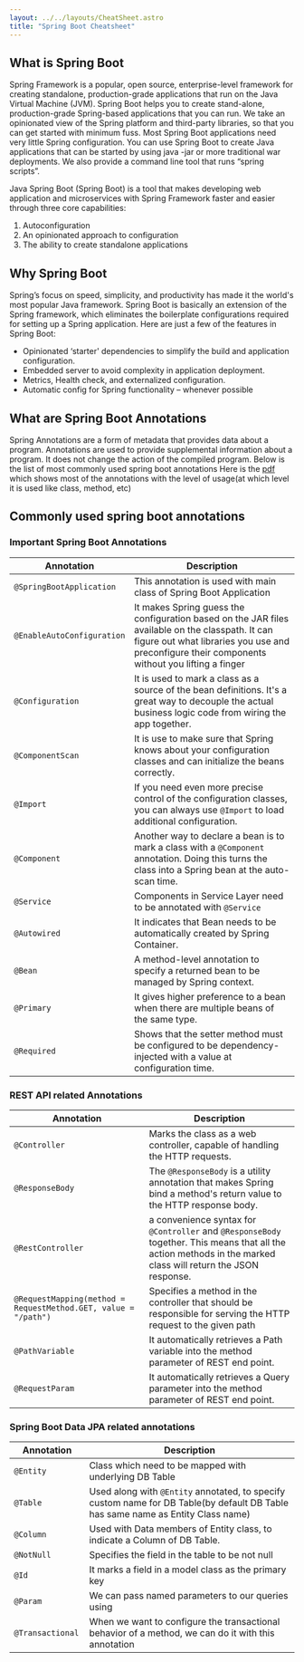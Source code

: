 ```yaml
---
layout: ../../layouts/CheatSheet.astro
title: "Spring Boot Cheatsheet"
---
```


## What is Spring Boot

Spring Framework is a popular, open source, enterprise-level framework for creating standalone, production-grade applications that run on the Java Virtual Machine (JVM).
Spring Boot helps you to create stand-alone, production-grade Spring-based applications that you can run. We take an opinionated view of the Spring platform and third-party libraries, so that you can get started with minimum fuss. Most Spring Boot applications need very little Spring configuration.
You can use Spring Boot to create Java applications that can be started by using java -jar or more traditional war deployments. We also provide a command line tool that runs “spring scripts”.

Java Spring Boot (Spring Boot) is a tool that makes developing web application and microservices with Spring Framework faster and easier through three core capabilities:

1. Autoconfiguration
2. An opinionated approach to configuration
3. The ability to create standalone applications

## Why Spring Boot

Spring’s focus on speed, simplicity, and productivity has made it the world's most popular Java framework.
Spring Boot is basically an extension of the Spring framework, which eliminates the boilerplate configurations required for setting up a Spring application.
Here are just a few of the features in Spring Boot:

- Opinionated ‘starter' dependencies to simplify the build and application configuration.
- Embedded server to avoid complexity in application deployment.
- Metrics, Health check, and externalized configuration.
- Automatic config for Spring functionality – whenever possible

## What are Spring Boot Annotations

Spring Annotations are a form of metadata that provides data about a program. Annotations are used to provide supplemental information about a program.
It does not change the action of the compiled program.
Below is the list of most commonly used spring boot annotations
Here is the [pdf](../../../assets/spring-annotations-cheatsheet.pdf) which shows most of the annotations with the level of usage(at which level it is used like class, method, etc)

## Commonly used spring boot annotations

### Important Spring Boot Annotations

| Annotation                 | Description                                                                                                                                                                                        |
| -------------------------- | -------------------------------------------------------------------------------------------------------------------------------------------------------------------------------------------------- |
| `@SpringBootApplication`   | This annotation is used with main class of Spring Boot Application                                                                                                                                 |
| `@EnableAutoConfiguration` | It makes Spring guess the configuration based on the JAR files available on the classpath. It can figure out what libraries you use and preconfigure their components without you lifting a finger |
| `@Configuration`           | It is used to mark a class as a source of the bean definitions. It's a great way to decouple the actual business logic code from wiring the app together.                                          |
| `@ComponentScan`           | It is use to make sure that Spring knows about your configuration classes and can initialize the beans correctly.                                                                                  |
| `@Import`                  | If you need even more precise control of the configuration classes, you can always use `@Import` to load additional configuration.                                                                 |
| `@Component`               | Another way to declare a bean is to mark a class with a `@Component` annotation. Doing this turns the class into a Spring bean at the auto-scan time.                                              |
| `@Service`                 | Components in Service Layer need to be annotated with `@Service`                                                                                                                                   |
| `@Autowired`               | It indicates that Bean needs to be automatically created by Spring Container.                                                                                                                      |
| `@Bean`                    | A method-level annotation to specify a returned bean to be managed by Spring context.                                                                                                              |
| `@Primary`                 | It gives higher preference to a bean when there are multiple beans of the same type.                                                                                                               |
| `@Required`                | Shows that the setter method must be configured to be dependency-injected with a value at configuration time.                                                                                      |

### REST API related Annotations

| Annotation                                                      | Description                                                                                                                                                    |
| --------------------------------------------------------------- | -------------------------------------------------------------------------------------------------------------------------------------------------------------- |
| `@Controller`                                                   | Marks the class as a web controller, capable of handling the HTTP requests.                                                                                    |
| `@ResponseBody `                                                | The `@ResponseBody` is a utility annotation that makes Spring bind a method's return value to the HTTP response body.                                          |
| `@RestController `                                              | a convenience syntax for `@Controller` and `@ResponseBody` together. This means that all the action methods in the marked class will return the JSON response. |
| `@RequestMapping(method = RequestMethod.GET, value = "/path") ` | Specifies a method in the controller that should be responsible for serving the HTTP request to the given path                                                 |
| `@PathVariable `                                                | It automatically retrieves a Path variable into the method parameter of REST end point.                                                                        |
| `@RequestParam `                                                | It automatically retrieves a Query parameter into the method parameter of REST end point.                                                                      |

### Spring Boot Data JPA related annotations

| Annotation        | Description                                                                                                                      |
| ----------------- | -------------------------------------------------------------------------------------------------------------------------------- |
| `@Entity`         | Class which need to be mapped with underlying DB Table                                                                           |
| `@Table `         | Used along with `@Entity` annotated, to specify custom name for DB Table(by default DB Table has same name as Entity Class name) |
| `@Column `        | Used with Data members of Entity class, to indicate a Column of DB Table.                                                        |
| `@NotNull `       | Specifies the field in the table to be not null                                                                                  |
| `@Id `            | It marks a field in a model class as the primary key                                                                             |
| `@Param `         | We can pass named parameters to our queries using                                                                                |
| `@Transactional ` | When we want to configure the transactional behavior of a method, we can do it with this annotation                              |
